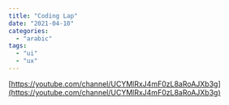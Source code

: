 ```yaml
---
title: "Coding Lap"
date: "2021-04-10"
categories:
  - "arabic"
tags:
  - "ui"
  - "ux"
---
```


[https://youtube.com/channel/UCYMlRxJ4mF0zL8aRoAJXb3g](https://youtube.com/channel/UCYMlRxJ4mF0zL8aRoAJXb3g)
